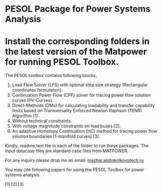 # PESOL Package for Power Systems Analysis 
# Install the corresponding folders in the latest version of the Matpower for running PESOL Toolbox. 

The PESOL toolbox contains following blocks,

1) Load Flow Solver (LFS) with optimal step size strategy (Rectangular coordinates formulation).
2) Continuation Power Flow (CPF) solver for tracing power flow solution curves (PV-Curves).
3) Direct-Methods (DMs) for calculating loadability and transfer capability limits based on Transversality Enforced Newton Raphson (TENR) Algorithm [1] .
  1) Without technical constraints.
  2) With voltage magnitude constraints on load buses [2]. 
5) An adaptive Homotopy Continuation (HC) method for tracing power flow solution boundaries (1-manifold curves) [3].

Kindly, readme.text file in each of the folder to run these packages. 
The input datacase files are standard case files from MATPOWER.

For any inquiry please drop me an email:  mazhar.ali@skolkovotech.ru


You may cite following papers for using the PESOL Toolbox for power systems analysis.

[1]
[2]
[3]
